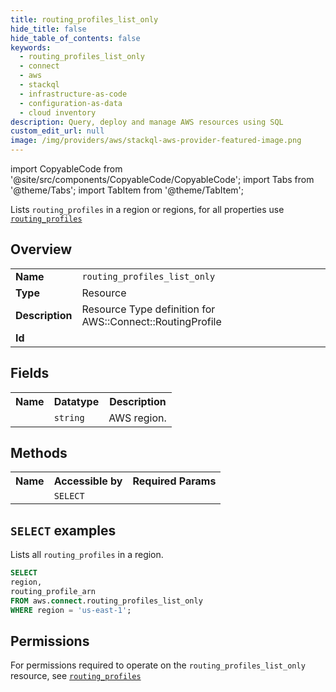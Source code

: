 ```yaml
---
title: routing_profiles_list_only
hide_title: false
hide_table_of_contents: false
keywords:
  - routing_profiles_list_only
  - connect
  - aws
  - stackql
  - infrastructure-as-code
  - configuration-as-data
  - cloud inventory
description: Query, deploy and manage AWS resources using SQL
custom_edit_url: null
image: /img/providers/aws/stackql-aws-provider-featured-image.png
---
```


import CopyableCode from '@site/src/components/CopyableCode/CopyableCode';
import Tabs from '@theme/Tabs';
import TabItem from '@theme/TabItem';

Lists <code>routing_profiles</code> in a region or regions, for all properties use <a href="/providers/aws/serviceName/routing_profiles/"><code>routing_profiles</code></a>

## Overview
<table><tbody>
<tr><td><b>Name</b></td><td><code>routing_profiles_list_only</code></td></tr>
<tr><td><b>Type</b></td><td>Resource</td></tr>
<tr><td><b>Description</b></td><td>Resource Type definition for AWS::Connect::RoutingProfile</td></tr>
<tr><td><b>Id</b></td><td><CopyableCode code="aws.connect.routing_profiles_list_only" /></td></tr>
</tbody></table>

## Fields
<table><tbody><tr><th>Name</th><th>Datatype</th><th>Description</th></tr><tr><td><CopyableCode code="region" /></td><td><code>string</code></td><td>AWS region.</td></tr>
</tbody></table>

## Methods

<table><tbody>
  <tr>
    <th>Name</th>
    <th>Accessible by</th>
    <th>Required Params</th>
  </tr>
  <tr>
    <td><CopyableCode code="list_resources" /></td>
    <td><code>SELECT</code></td>
    <td><CopyableCode code="region" /></td>
  </tr>
</tbody></table>

## `SELECT` examples
Lists all <code>routing_profiles</code> in a region.
```sql
SELECT
region,
routing_profile_arn
FROM aws.connect.routing_profiles_list_only
WHERE region = 'us-east-1';
```


## Permissions

For permissions required to operate on the <code>routing_profiles_list_only</code> resource, see <a href="/providers/aws/connect/routing_profiles/#permissions"><code>routing_profiles</code></a>

